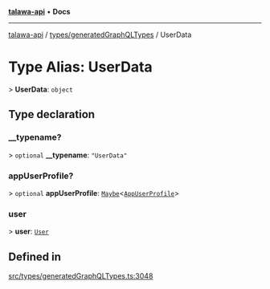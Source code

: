 [**talawa-api**](../../../README.md) • **Docs**

***

[talawa-api](../../../modules.md) / [types/generatedGraphQLTypes](../README.md) / UserData

# Type Alias: UserData

\> **UserData**: `object`

## Type declaration

### \_\_typename?

\> `optional` **\_\_typename**: `"UserData"`

### appUserProfile?

\> `optional` **appUserProfile**: [`Maybe`](Maybe.md)\<[`AppUserProfile`](AppUserProfile.md)\>

### user

\> **user**: [`User`](User.md)

## Defined in

[src/types/generatedGraphQLTypes.ts:3048](https://github.com/PalisadoesFoundation/talawa-api/blob/92443bb6a5ff3ed66457149a509401986a82e570/src/types/generatedGraphQLTypes.ts#L3048)
